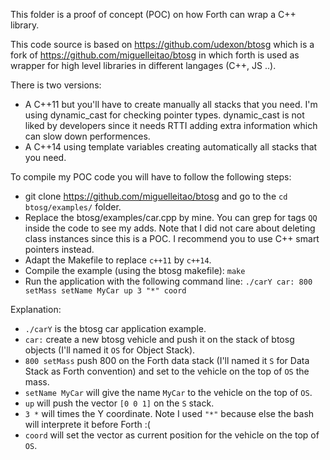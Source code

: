 This folder is a proof of concept (POC) on how Forth can wrap a C++ library.

This code source is based on https://github.com/udexon/btosg which is a fork of https://github.com/miguelleitao/btosg in which forth is used as wrapper for high level libraries in different langages (C++, JS ..).

There is two versions:
- A C++11 but you'll have to create manually all stacks that you need. I'm using dynamic_cast for checking pointer types. dynamic_cast is not liked by developers since it needs RTTI adding extra information which can slow down performences.
- A C++14 using template variables creating automatically all stacks that you need.

To compile my POC code you will have to follow the following steps:
- git clone https://github.com/miguelleitao/btosg and go to the `cd btosg/examples/` folder.
- Replace the btosg/examples/car.cpp by mine. You can grep for tags `QQ` inside the code to see my adds. Note that I did not care about deleting class instances since this is a POC. I recommend you to use C++ smart pointers instead.
- Adapt the Makefile to replace `c++11` by `c++14`.
- Compile the example (using the btosg makefile): `make`
- Run the application with the following command line: `./carY car: 800 setMass setName MyCar up 3 "*" coord`

Explanation:
- `./carY` is the btosg car application example.
- `car:` create a new btosg vehicle and push it on the stack of btosg objects (I'll named it `OS` for Object Stack).
- `800 setMass` push 800 on the Forth data stack (I'll named it `S` for Data Stack as Forth convention) and set to the vehicle on the top of `OS` the mass.
- `setName MyCar` will give the name `MyCar` to the vehicle on the top of `OS`.
- `up` will push the vector `[0 0 1]` on the `S` stack.
- `3 *` will times the Y coordinate. Note I used `"*"` because else the bash will interprete it before Forth :(
- `coord` will set the vector as current position for the vehicle on the top of `OS`.
